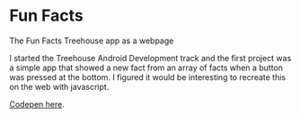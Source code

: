 Fun Facts
========

The Fun Facts Treehouse app as a webpage

I started the Treehouse Android Development track and the first project was a simple app that showed a new fact from an array of facts when a button was pressed at the bottom. I figured it would be interesting to recreate this on the web with javascript. 

[Codepen here](http://codepen.io/joshbivens/pen/oXWrOM).